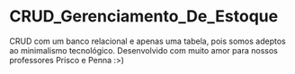 # CRUD_Gerenciamento_De_Estoque
CRUD com um banco relacional e apenas uma tabela, pois somos adeptos ao minimalismo tecnológico.
Desenvolvido com muito amor para nossos professores Prisco e Penna :>)
